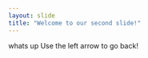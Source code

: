 ```yaml
---
layout: slide
title: "Welcome to our second slide!"
---
```

whats up
Use the left arrow to go back!
